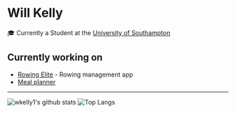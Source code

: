 # Will Kelly

🎓 Currently a Student at the [University of Southampton](https://www.southampton.ac.uk/)

## Currently working on

- [Rowing Elite](https://www.rowingelite.co.uk) - Rowing management app
- [Meal planner](https://github.com/wkelly1/Meal-planner)

---

![wkelly1's github stats](https://github-readme-stats.vercel.app/api?username=wkelly1&show_icons=true&hide_border=true&count_private=true)  ![Top Langs](https://github-readme-stats.vercel.app/api/top-langs/?username=wkelly1&layout=compact&hide_border=true)
